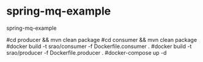 # spring-mq-example
spring-mq-example

#cd producer && mvn clean package
#cd consumer && mvn clean package
#docker build -t srao/consumer -f Dockerfile.consumer .
#docker build -t srao/producer -f Dockerfile.producer .
#docker-compose up -d
